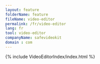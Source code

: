 ```yaml
---
layout: feature
folderName: feature
fileName: video-editor
permalink: /fr/video-editor
lang: fr
tool: video-editor
companyName: safevideokit
domain : com
---
```


{% include VideoEditorIndex/index.html %}

   